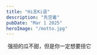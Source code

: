 ```yaml
---
title: "Hi言Ki语"
description: "先空着"
pubDate: "Mar 1 2025"
heroImage: "/motto.jpg"
---
```

​	强扭的瓜不甜，但是你一定想要扭它
